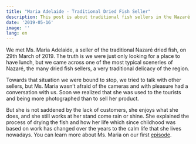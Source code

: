 ```yaml
---
title: "Maria Adelaide - Traditional Dried Fish Seller"
description: This post is about traditional fish sellers in the Nazaré area.
date: '2019-05-16'
image: ''
lang: en
---
```



We met Ms. Maria Adelaide, a seller of the traditional Nazaré dried fish, on 29th March of 2019. The truth is we were just only looking for a place to have lunch, but we came across one of the most typical sceneries of Nazaré, the many dried fish sellers, a very traditional delicacy of the region.

Towards that situation we were bound to stop, we tried to talk with other sellers, but Ms. Maria wasn’t afraid of the cameras and with pleasure had a conversation with us. Soon we realized that she was used to the tourists and being more photographed than to sell her product.

But she is not saddened by the lack of customers, she enjoys what she does, and she still works at her stand come rain or shine. She explained the process of drying the fish and how her life which since childhood was based on work has changed over the years to the calm life that she lives nowadays.
You can learn more about Ms. Maria on our first <a href="/en/videos#two">episode</a>.